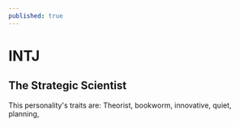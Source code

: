 ```yaml
---
published: true
---
```

# INTJ

## The Strategic Scientist

This personality's traits are:
 Theorist, bookworm, innovative, quiet, planning, 
